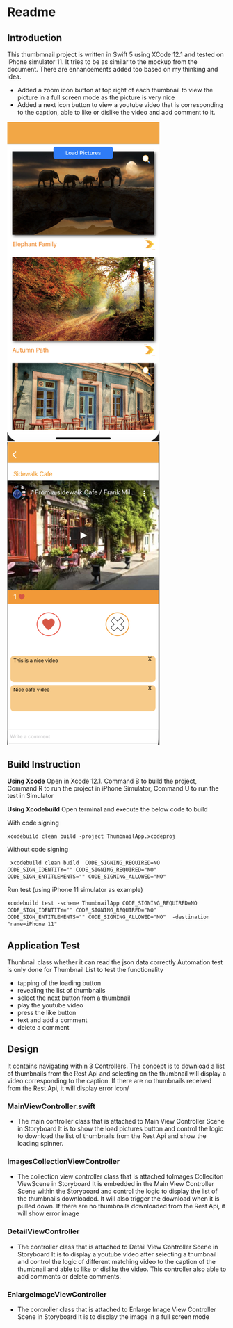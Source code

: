 
# Readme 
## Introduction
This thumbmnail project is written in Swift 5 using XCode 12.1 and tested on iPhone simulator 11. It tries to be as similar to the mockup from the document. There are enhancements added too based on my thinking and idea.
- Added a zoom icon button at top right of each thumbnail to view the picture in a full screen mode as the picture is very nice
- Added a next icon button to view a youtube video that is corresponding to the caption, able to like or dislike the video and add comment to it. 

<img src="https://github.com/leonltl/ThumbnailApp/blob/main/Show_list_of_images.png" width="350px">
<br>
<img src="https://github.com/leonltl/ThumbnailApp/blob/main/Show_details.png" width="350px">

## Build Instruction
**Using Xcode**
Open in Xcode 12.1. 
Command B to build the project, Command R to run the project in iPhone Simulator, Command U to run the test in Simulator 

**Using Xcodebuild**
Open terminal and execute the below code to build 

With code signing
 ```
 xcodebuild clean build -project ThumbnailApp.xcodeproj
```

Without code signing
```
 xcodebuild clean build  CODE_SIGNING_REQUIRED=NO CODE_SIGN_IDENTITY="" CODE_SIGNING_REQUIRED="NO" CODE_SIGN_ENTITLEMENTS="" CODE_SIGNING_ALLOWED="NO"
 ```
 
Run test (using iPhone 11 simulator as example)
```
xcodebuild test -scheme ThumbnailApp CODE_SIGNING_REQUIRED=NO CODE_SIGN_IDENTITY="" CODE_SIGNING_REQUIRED="NO" CODE_SIGN_ENTITLEMENTS="" CODE_SIGNING_ALLOWED="NO"  -destination "name=iPhone 11"
```
## Application Test
Thunbnail class whether it can read the json data correctly
Automation test is only done for Thumbnail List to test the functionality
- tapping of the loading button 
- revealing the list of thumbnails
- select the next button from a thumbnail
- play the youtube video
- press the like button
- text and add a comment
- delete a comment



## Design
It contains navigating within 3 Controllers. The concept is to download a list of thumbnails from the Rest Api and selecting on the thumbnail will display a video corresponding to the caption. If there are no thumbnails received from the Rest Api, it will display error icon/  

### MainViewController.swift
- The main controller class that is attached to Main View Controller Scene in Storyboard
It is to show the load pictures button and control the logic to download the list of thumbnails from the Rest Api and show the loading spinner.

### ImagesCollectionViewController
- The collection view controller class that is attached toImages Colleciton ViewScene in Storyboard
It is embedded in the Main View Controller Scene within the Storyboard and control the logic to display the list of the thumbnails downloaded. It will also trigger the download when it is pulled down. If there are no thumbnails downloaded from the Rest Api, it will show error image

### DetailViewController
-  The controller class that is attached to Detail View Controller Scene in Storyboard 
It is to display a youtube video after selecting a thumbnail and control the logic of different matching video to the caption of the thumbnail and able to like or dislike the video. This controller also able to add comments or delete comments. 

### EnlargeImageViewController
-  The controller class that is attached to Enlarge Image View Controller Scene in Storyboard 
It is to display the image in a full screen mode  

